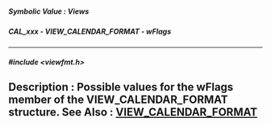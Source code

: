 ##### Symbolic Value : Views
##### CAL_xxx - VIEW_CALENDAR_FORMAT - wFlags
---
##### #include <viewfmt.h>
**Description :**
Possible values for the wFlags member of the VIEW_CALENDAR_FORMAT structure.
**See Also :**
[VIEW_CALENDAR_FORMAT](D:/md_files/VIEW_CALENDAR_FORMAT.md)
---
